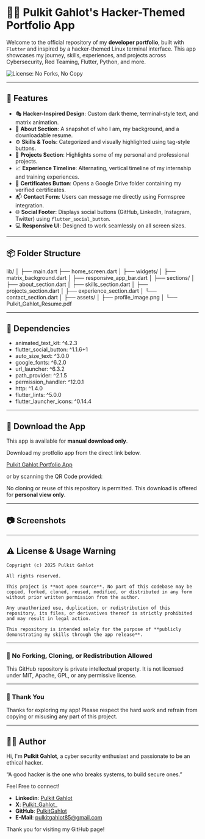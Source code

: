 # 🧑‍💻 Pulkit Gahlot's Hacker-Themed Portfolio App

Welcome to the official repository of my **developer portfolio**, built with `Flutter` and inspired by a hacker-themed Linux terminal interface. This app showcases my journey, skills, experiences, and projects across Cybersecurity, Red Teaming, Flutter, Python, and more.

![License: No Forks, No Copy](https://img.shields.io/badge/license-NO--FORKING--NO--COPYING-red?style=for-the-badge)


---

## 🚀 Features

- 🎭 **Hacker-Inspired Design**: Custom dark theme, terminal-style text, and matrix animation.
- 🧠 **About Section**: A snapshot of who I am, my background, and a downloadable resume.
- ⚙️ **Skills & Tools**: Categorized and visually highlighted using tag-style buttons.
- 💼 **Projects Section**: Highlights some of my personal and professional projects.
- 📈 **Experience Timeline**: Alternating, vertical timeline of my internship and training experiences.
- 📂 **Certificates Button**: Opens a Google Drive folder containing my verified certificates.
- 📬 **Contact Form**: Users can message me directly using Formspree integration.
- 🌐 **Social Footer**: Displays social buttons (GitHub, LinkedIn, Instagram, Twitter) using `flutter_social_button`.
- 💻 **Responsive UI**: Designed to work seamlessly on all screen sizes.

---

## 📦 Folder Structure

lib/
│
├── main.dart
├── home_screen.dart
│
├── widgets/
│ ├── matrix_background.dart
│ ├── responsive_app_bar.dart
│
├── sections/
│ ├── about_section.dart
│ ├── skills_section.dart
│ ├── projects_section.dart
│ ├── experience_section.dart
│ └── contact_section.dart
│
├── assets/
│ ├── profile_image.png
│ └── Pulkit_Gahlot_Resume.pdf

---

## 🧪 Dependencies

- animated_text_kit: ^4.2.3
- flutter_social_button: ^1.1.6+1 
- auto_size_text: ^3.0.0
- google_fonts: ^6.2.0
- url_launcher: ^6.3.2
- path_provider: ^2.1.5
- permission_handler: ^12.0.1 
- http: ^1.4.0
- flutter_lints: ^5.0.0
- flutter_launcher_icons: ^0.14.4

---

## 📲 Download the App

This app is available for **manual download only**. 

Download my protfolio app from the direct link below.

[Pulkit Gahlot Portfolio App]()

or by scanning the QR Code provided:


No cloning or reuse of this repository is permitted. This download is offered for **personal view only**.

---

## 📷 Screenshots



---

## ⚠️ License & Usage Warning

```text
Copyright (c) 2025 Pulkit Gahlot

All rights reserved.

This project is **not open source**. No part of this codebase may be copied, forked, cloned, reused, modified, or distributed in any form without prior written permission from the author.

Any unauthorized use, duplication, or redistribution of this repository, its files, or derivatives thereof is strictly prohibited and may result in legal action.

This repository is intended solely for the purpose of **publicly demonstrating my skills through the app release**.
```

---

### 🛑 No Forking, Cloning, or Redistribution Allowed

This GitHub repository is private intellectual property.
It is not licensed under MIT, Apache, GPL, or any permissive license.

---

### 🙏 Thank You

Thanks for exploring my app!
Please respect the hard work and refrain from copying or misusing any part of this project.

---

## 👨‍💻 Author

Hi, I'm **Pulkit Gahlot**, a cyber security enthusiast and passionate to be an ethical hacker.

“A good hacker is the one who breaks systems, to build secure ones.”

Feel Free to connect!
- **Linkedin**: [Pulkit Gahlot](https://linkedin.com/in/pulkit-gahlot)
- **X**: [Pulkit_Gahlot_](https://x.com/Pulkit_Gahlot_)
- **GitHub**: [PulkitGahlot](https://github.com/PulkitGahlot)
- **E-Mail**: [pulkitgahlot85@gmail.com](pulkitgahlot85@gmail.com)

Thank you for visiting my GitHub page!
